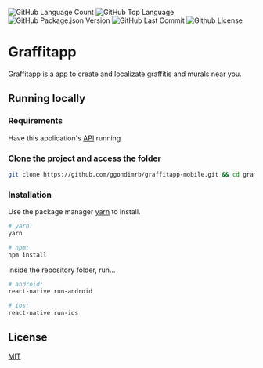 <img alt="GitHub Language Count" src="https://img.shields.io/github/languages/count/ggondimrb/graffitapp-mobile" /> <img alt="GitHub Top Language" src="https://img.shields.io/github/languages/top/ggondimrb/graffitapp-mobile" /> <img alt="" src="https://img.shields.io/github/repo-size/ggondimrb/graffitapp-mobile" /> <img alt="GitHub Package.json Version" src="https://img.shields.io/github/package-json/v/ggondimrb/graffitapp-mobile" /> <img alt="GitHub Last Commit" src="https://img.shields.io/github/last-commit/ggondimrb/graffitapp-mobile" /> <img alt="Github License" src="https://img.shields.io/github/license/ggondimrb/graffitapp-mobile" />

# Graffitapp

Graffitapp is a app to create and localizate graffitis and murals near you.

## Running locally

### Requirements

Have this application's [API](https://github.com/ggondimrb/graffitapp-backend) running

### Clone the project and access the folder

```bash
git clone https://github.com/ggondimrb/graffitapp-mobile.git && cd graffitapp-mobile
```

### Installation

Use the package manager [yarn](https://classic.yarnpkg.com/en/docs/) to install.

```bash
# yarn:
yarn

# npm:
npm install
```

Inside the repository folder, run...

```bash
# android:
react-native run-android

# ios:
react-native run-ios
```

## License
[MIT](https://choosealicense.com/licenses/mit/)
